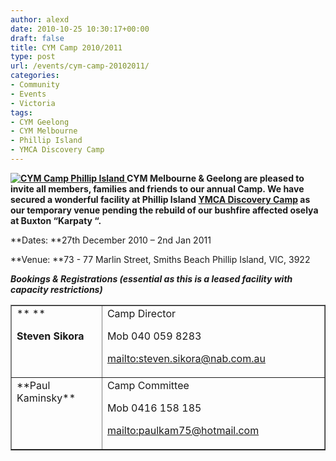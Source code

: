 ```yaml
---
author: alexd
date: 2010-10-25 10:30:17+00:00
draft: false
title: CYM Camp 2010/2011
type: post
url: /events/cym-camp-20102011/
categories:
- Community
- Events
- Victoria
tags:
- CYM Geelong
- CYM Melbourne
- Phillip Island
- YMCA Discovery Camp
---
```


**[![CYM Camp Phillip Island ](http://www.ozeukes.com/wp-content/uploads/2010/10/Cym_camp_logo-300x300.png)
](http://www.ozeukes.com/wp-content/uploads/2010/10/Cym_camp_logo.png)CYM Melbourne & Geelong are pleased to invite all members, families and friends to our annual Camp. We have secured a wonderful facility at Phillip Island **[**YMCA Discovery Camp**](http://www.camps.ymca.org.au/htm/htm_phillipisland.asp)** as our temporary venue pending the rebuild of our bushfire affected oselya at Buxton “Karpaty “.**

**Dates: **27th December 2010 – 2nd Jan 2011

**Venue: **73 - 77 Marlin Street, Smiths Beach Phillip Island, VIC, 3922

**_Bookings & Registrations (essential as this is a leased facility with capacity restrictions)_**
<table cellpadding="0" cellspacing="0" border="1" >
<tbody >
<tr >

<td width="131" valign="top" >** **

**Steven Sikora**
</td>

<td width="347" valign="top" >Camp Director

Mob 040 059 8283

[mailto:steven.sikora@nab.com.au](mailto:steven.sikora@nab.com.au)
</td>
</tr>
<tr >

<td width="131" valign="top" >**Paul Kaminsky**
</td>

<td width="347" valign="top" >Camp Committee

Mob 0416 158 185

[mailto:paulkam75@hotmail.com](mailto:paulkam75@hotmail.com)
</td>
</tr>
</tbody>
</table>
